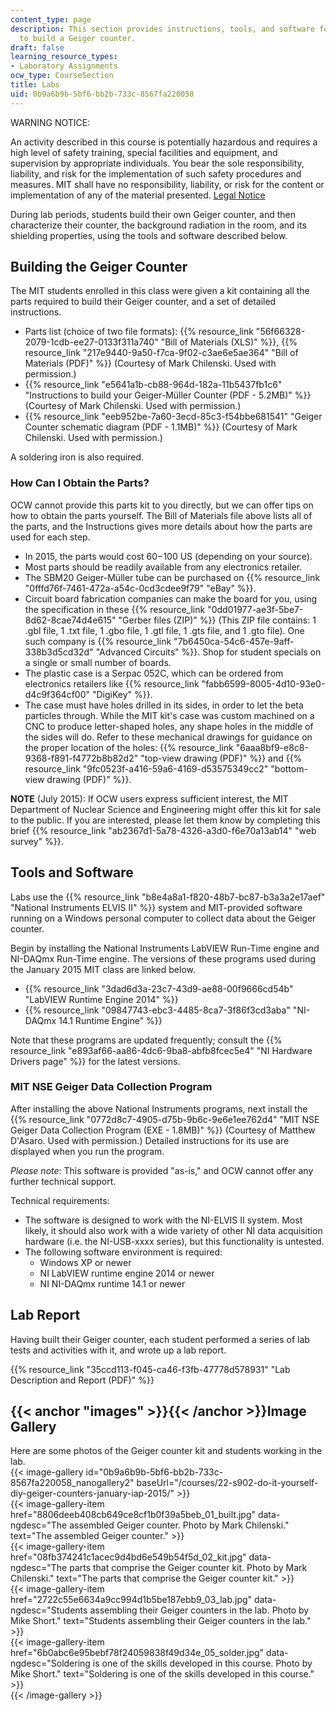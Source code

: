 ```yaml
---
content_type: page
description: This section provides instructions, tools, and software for a lab assignment
  to build a Geiger counter.
draft: false
learning_resource_types:
- Laboratory Assignments
ocw_type: CourseSection
title: Labs
uid: 0b9a6b9b-5bf6-bb2b-733c-8567fa220058
---
```

WARNING NOTICE:

An activity described in this course is potentially hazardous and requires a high level of safety training, special facilities and equipment, and supervision by appropriate individuals. You bear the sole responsibility, liability, and risk for the implementation of such safety procedures and measures. MIT shall have no responsibility, liability, or risk for the content or implementation of any of the material presented. [Legal Notice](/terms/)

During lab periods, students build their own Geiger counter, and then characterize their counter, the background radiation in the room, and its shielding properties, using the tools and software described below.

## Building the Geiger Counter

The MIT students enrolled in this class were given a kit containing all the parts required to build their Geiger counter, and a set of detailed instructions. 

- Parts list (choice of two file formats): {{% resource_link "56f66328-2079-1cdb-ee27-0133f311a740" "Bill of Materials (XLS)" %}}, {{% resource_link "217e9440-9a50-f7ca-9f02-c3ae6e5ae364" "Bill of Materials (PDF)" %}} (Courtesy of Mark Chilenski. Used with permission.)
- {{% resource_link "e5641a1b-cb88-964d-182a-11b5437fb1c6" "Instructions to build your Geiger-Müller Counter (PDF - 5.2MB)" %}} (Courtesy of Mark Chilenski. Used with permission.)
- {{% resource_link "eeb952be-7a60-3ecd-85c3-f54bbe681541" "Geiger Counter schematic diagram (PDF - 1.1MB)" %}} (Courtesy of Mark Chilenski. Used with permission.)

A soldering iron is also required.

### How Can I Obtain the Parts?

OCW cannot provide this parts kit to you directly, but we can offer tips on how to obtain the parts yourself. The Bill of Materials file above lists all of the parts, and the Instructions gives more details about how the parts are used for each step.

- In 2015, the parts would cost $60-$100 US (depending on your source).
- Most parts should be readily available from any electronics retailer.
- The SBM20 Geiger-Müller tube can be purchased on {{% resource_link "0fffd76f-7461-472a-a54c-0cd3cdee9f79" "eBay" %}}.
- Circuit board fabrication companies can make the board for you, using the specification in these {{% resource_link "0dd01977-ae3f-5be7-8d62-8cae74d4e615" "Gerber files (ZIP)" %}} (This ZIP file contains: 1 .gbl file, 1 .txt file, 1 .gbo file, 1 .gtl file, 1 .gts file, and 1 .gto file). One such company is {{% resource_link "7b6450ca-54c6-457e-9aff-338b3d5cd32d" "Advanced Circuits" %}}. Shop for student specials on a single or small number of boards. 
- The plastic case is a Serpac 052C, which can be ordered from electronics retailers like {{% resource_link "fabb6599-8005-4d10-93e0-d4c9f364cf00" "DigiKey" %}}.
- The case must have holes drilled in its sides, in order to let the beta particles through. While the MIT kit's case was custom machined on a CNC to produce letter-shaped holes, any shape holes in the middle of the sides will do. Refer to these mechanical drawings for guidance on the proper location of the holes: {{% resource_link "6aaa8bf9-e8c8-9368-f891-f4772b8b82d2" "top-view drawing (PDF)" %}} and {{% resource_link "9fc0523f-a416-59a6-4169-d53575349cc2" "bottom-view drawing (PDF)" %}}.

**NOTE** (July 2015): If OCW users express sufficient interest, the MIT Department of Nuclear Science and Engineering might offer this kit for sale to the public. If you are interested, please let them know by completing this brief {{% resource_link "ab2367d1-5a78-4326-a3d0-f6e70a13ab14" "web survey" %}}.

## Tools and Software

Labs use the {{% resource_link "b8e4a8a1-f820-48b7-bc87-b3a3a2e17aef" "National Instruments ELVIS II" %}} system and MIT-provided software running on a Windows personal computer to collect data about the Geiger counter.

Begin by installing the National Instruments LabVIEW Run-Time engine and NI-DAQmx Run-Time engine. The versions of these programs used during the January 2015 MIT class are linked below.

- {{% resource_link "3dad6d3a-23c7-43d9-ae88-00f9666cd54b" "LabVIEW Runtime Engine 2014" %}}
- {{% resource_link "09847743-ebc3-4485-8ca7-3f86f3cd3aba" "NI-DAQmx 14.1 Runtime Engine" %}}

Note that these programs are updated frequently; consult the {{% resource_link "e893af66-aa86-4dc6-9ba8-abfb8fcec5e4" "NI Hardware Drivers page" %}} for the latest versions.

### MIT NSE Geiger Data Collection Program

After installing the above National Instruments programs, next install the {{% resource_link "0772d8c7-4905-d75b-9b6c-9e6e1ee762d4" "MIT NSE Geiger Data Collection Program (EXE - 1.8MB)" %}} (Courtesy of Matthew D'Asaro. Used with permission.) Detailed instructions for its use are displayed when you run the program.

*Please note*: This software is provided "as-is," and OCW cannot offer any further technical support.

Technical requirements:

- The software is designed to work with the NI-ELVIS II system. Most likely, it should also work with a wide variety of other NI data acquisition hardware (i.e. the NI-USB-xxxx series), but this functionality is untested.
- The following software environment is required:
    - Windows XP or newer
    - NI LabVIEW runtime engine 2014 or newer
    - NI NI-DAQmx runtime 14.1 or newer

## Lab Report

Having built their Geiger counter, each student performed a series of lab tests and activities with it, and wrote up a lab report.

{{% resource_link "35ccd113-f045-ca46-f3fb-47778d578931" "Lab Description and Report (PDF)" %}}

## {{< anchor "images" >}}{{< /anchor >}}Image Gallery

Here are some photos of the Geiger counter kit and students working in the lab.  
{{< image-gallery id="0b9a6b9b-5bf6-bb2b-733c-8567fa220058_nanogallery2" baseUrl="/courses/22-s902-do-it-yourself-diy-geiger-counters-january-iap-2015/" >}}  
{{< image-gallery-item href="8806deeb408cb649ce8cf1b0f39a5beb_01_built.jpg" data-ngdesc="The assembled Geiger counter. Photo by Mark Chilenski." text="The assembled Geiger counter." >}}  
{{< image-gallery-item href="08fb374241c1acec9d4bd6e549b54f5d_02_kit.jpg" data-ngdesc="The parts that comprise the Geiger counter kit. Photo by Mark Chilenski." text="The parts that comprise the Geiger counter kit." >}}  
{{< image-gallery-item href="2722c55e6634a9cc994d1b5be187ebb9_03_lab.jpg" data-ngdesc="Students assembling their Geiger counters in the lab. Photo by Mike Short." text="Students assembling their Geiger counters in the lab." >}}  
{{< image-gallery-item href="6b0abc6e95bebf78f24059838f49d34e_05_solder.jpg" data-ngdesc="Soldering is one of the skills developed in this course. Photo by Mike Short." text="Soldering is one of the skills developed in this course." >}}  
{{< /image-gallery >}}